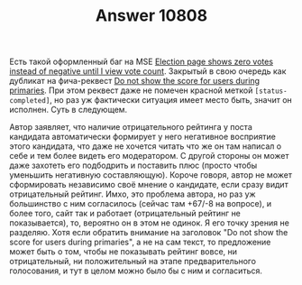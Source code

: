 ﻿---
title: "Answer 10808"
se.owner.user_id: 176217
se.owner.display_name: "αλεχολυτ"
se.owner.link: "https://ru.meta.stackoverflow.com/users/176217/%ce%b1%ce%bb%ce%b5%cf%87%ce%bf%ce%bb%cf%85%cf%84"
se.answer_id: 10808
se.question_id: 10800
se.post_type: answer
se.is_accepted: False
---
<p>Есть такой оформленный баг на MSE <a href="https://meta.stackexchange.com/q/112127/339911">Election page shows zero votes instead of negative until I view vote count</a>. Закрытый в свою очередь как дубликат на фича-реквест <a href="https://meta.stackexchange.com/q/76412/339911">Do not show the score for users during primaries</a>. При этом реквест даже не помечен красной меткой <code>[status-completed]</code>, но раз уж фактически ситуация имеет место быть, значит он исполнен. Суть в следующем.</p>
<p>Автор заявляет, что наличие отрицательного рейтинга у поста кандидата автоматически формирует у него негативное восприятие этого кандидата, что даже не хочется читать что же он там написал о себе и тем более видеть его модератором. С другой стороны он может даже захотеть его подбодрить и поставить плюс (просто чтобы уменьшить негативную составляющую). Короче говоря, автор не может сформировать независимо своё мнение о кандидате, если сразу видит отрицательный рейтинг. Имхо, это проблема автора, но раз уж большинство с ним согласилось (сейчас там +67/-8 на вопросе), и более того, сайт так и работает (отрицательный рейтинг не показывается), то, вероятно он в этом не одинок. Я его точку зрения не разделяю. Хотя если обратить внимание на заголовок &quot;Do not show the score for users during primaries&quot;, а не на сам текст, то предложение может быть о том, чтобы не показывать рейтинг вовсе, ни отрицательный, ни положительный на этапе предварительного голосования, и тут в целом можно было бы с ним и согласиться.</p>
